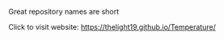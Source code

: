 Great repository names are short


Click to visit website: https://thelight19.github.io/Temperature/
